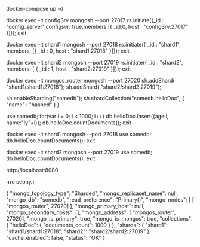 docker-compose up -d 

docker exec -it configSrv mongosh --port 27017
rs.initiate({_id : "config_server",configsvr: true,members:[{ _id:0, host : "configSrv:27017" }]});
exit

docker exec -it shard1 mongosh --port 27018
rs.initiate({ _id : "shard1", members: [{ _id : 0, host : "shard1:27018" }]});
exit

docker exec -it shard2 mongosh --port 27019
rs.initiate({ _id : "shard2", members: [ { _id : 1, host : "shard2:27019" }]});
exit

docker exec -it mongos_router mongosh --port 27020
sh.addShard( "shard1/shard1:27018");
sh.addShard( "shard2/shard2:27019");

sh.enableSharding("somedb");
sh.shardCollection("somedb.helloDoc", { "name" : "hashed" } )

use somedb;
for(var i = 0; i < 1000; i++) db.helloDoc.insert({age:i, name:"ly"+i});
db.helloDoc.countDocuments();
exit

docker exec -it shard1 mongosh --port 27018
use somedb;
db.helloDoc.countDocuments();
exit 

docker exec -it shard2 mongosh --port 27019
use somedb;
db.helloDoc.countDocuments();
exit

http://localhost:8080

что вернул

{
  "mongo_topology_type": "Sharded",
  "mongo_replicaset_name": null,
  "mongo_db": "somedb",
  "read_preference": "Primary()",
  "mongo_nodes": [
    [
      "mongos_router",
      27020]
  ],
  "mongo_primary_host": null,
  "mongo_secondary_hosts": [],
  "mongo_address": [
    "mongos_router",
    27020],
  "mongo_is_primary": true,
  "mongo_is_mongos": true,
  "collections": {
    "helloDoc": {
      "documents_count": 1000
    }
  },
  "shards": {
    "shard1": "shard1/shard1:27018",
    "shard2": "shard2/shard2:27019"
  },
  "cache_enabled": false,
  "status": "OK"
}